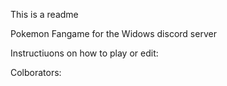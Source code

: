 This is a readme

Pokemon Fangame for the Widows discord server

Instructiuons on how to play or edit:

Colborators:
